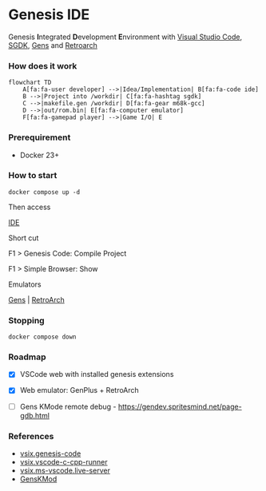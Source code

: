 # Genesis IDE

Genesis **I**ntegrated **D**evelopment **E**nvironment with [Visual Studio Code](https://code.visualstudio.com), [SGDK](https://github.com/Stephane-D/SGDK), [Gens](http://www.gens.me) and [Retroarch](https://www.retroarch.com)

### How does it work

```mermaid
flowchart TD
    A[fa:fa-user developer] -->|Idea/Implementation| B[fa:fa-code ide]
    B -->|Project into /workdir| C[fa:fa-hashtag sgdk]
    C -->|makefile.gen /workdir| D[fa:fa-gear m68k-gcc]
    D -->|out/rom.bin| E[fa:fa-computer emulator]
    F[fa:fa-gamepad player] -->|Game I/O| E
```

### Prerequirement
* Docker 23+

### How to start

```shell
docker compose up -d
```
Then access

[IDE](http://localhost:8080/?folder=/workdir)

Short cut

F1 > Genesis Code: Compile Project

F1 > Simple Browser: Show


Emulators

[Gens](http://localhost:8081) | [RetroArch](http://localhost:8082)



### Stopping
```shell
docker compose down
```

### Roadmap

- [x] VSCode web with installed genesis extensions
- [x] Web emulator: GenPlus + RetroArch
- [ ] Gens KMode remote debug - https://gendev.spritesmind.net/page-gdb.html


### References

* [vsix.genesis-code](https://github.com/zerasul/genesis-code)
* [vsix.vscode-c-cpp-runner](https://github.com/franneck94/vscode-c-cpp-runner)
* [vsix.ms-vscode.live-server](https://github.com/microsoft/vscode-livepreview)
* [GensKMod](https://bitbucket.org/SpritesMind/genskmod)

